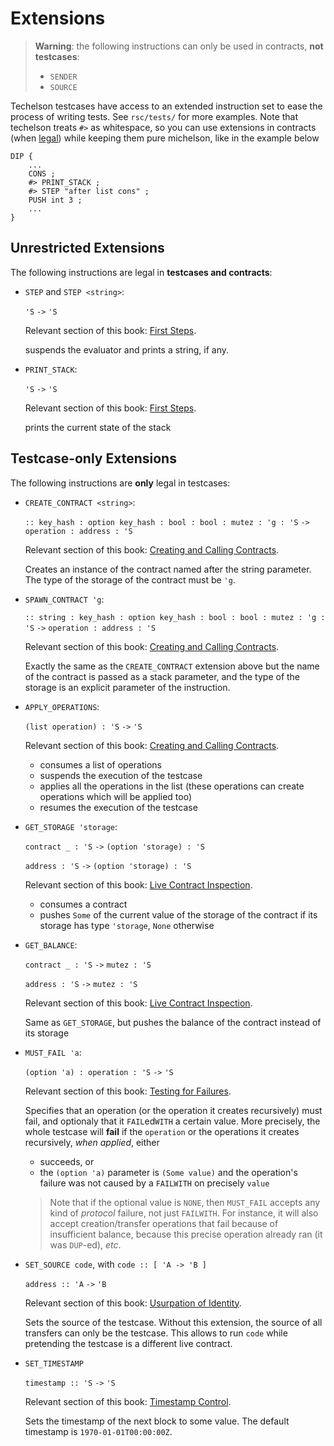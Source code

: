 # Extensions

> **Warning**: the following instructions can only be used in contracts, **not testcases**:
> - `SENDER`
> - `SOURCE`

Techelson testcases have access to an extended instruction set to ease the process of writing
tests. See `rsc/tests/` for more examples. Note that techelson treats `#>` as whitespace, so you
can use extensions in contracts (when [legal](#unrestricted-extensions)) while keeping them pure
michelson, like in the example below

```
DIP {
    ...
    CONS ;
    #> PRINT_STACK ;
    #> STEP "after list cons" ;
    PUSH int 3 ;
    ...
}
```

## Unrestricted Extensions

The following instructions are legal in **testcases and contracts**:

- `STEP` and `STEP <string>`:

    `'S` `->` `'S`

    Relevant section of this book: [First Steps].

    suspends the evaluator and prints a string, if any.

- `PRINT_STACK`:

    `'S` `->` `'S`

    Relevant section of this book: [First Steps].

    prints the current state of the stack

## Testcase-only Extensions

The following instructions are **only** legal in testcases:

- `CREATE_CONTRACT <string>`:

    `:: key_hash : option key_hash : bool : bool : mutez : 'g : 'S`
    `->` `operation : address : 'S`

    Relevant section of this book: [Creating and Calling Contracts].

    Creates an instance of the contract named after the string parameter. The type of the storage
    of the contract must be `'g`.

- `SPAWN_CONTRACT 'g`:

    `:: string : key_hash : option key_hash : bool : bool : mutez : 'g : 'S`
    `->` `operation : address : 'S`

    Relevant section of this book: [Creating and Calling Contracts].

    Exactly the same as the `CREATE_CONTRACT` extension above but the name of the contract is
    passed as a stack parameter, and the type of the storage is an explicit parameter of the
    instruction.

- `APPLY_OPERATIONS`:

    `(list operation) : 'S` `->` `'S`

    Relevant section of this book: [Creating and Calling Contracts].

    - consumes a list of operations
    - suspends the execution of the testcase
    - applies all the operations in the list (these operations can create operations which will be
        applied too)
    - resumes the execution of the testcase

- `GET_STORAGE 'storage`:

    `contract _ : 'S` `->` `(option 'storage) : 'S`

    `address : 'S` `->` `(option 'storage) : 'S`

    Relevant section of this book: [Live Contract Inspection].

    - consumes a contract
    - pushes `Some` of the current value of the storage of the contract if its storage has type
        `'storage`, `None` otherwise

- `GET_BALANCE`:

    `contract _ : 'S` `->` `mutez : 'S`

    `address : 'S` `->` `mutez : 'S`

    Relevant section of this book: [Live Contract Inspection].

    Same as `GET_STORAGE`, but pushes the balance of the contract instead of its storage

- `MUST_FAIL 'a`:

    `(option 'a) : operation : 'S` `->` `'S`

    Relevant section of this book: [Testing for Failures].

    Specifies that an operation (or the operation it creates recursively) must fail, and optionaly
    that it `FAIL`ed`WITH` a certain value. More precisely, the whole testcase will **fail** if the
    `operation` or the operations it creates recursively, *when applied*, either

    - succeeds, or
    - the `(option 'a)` parameter is `(Some value)` and the operation's failure was not caused by a
        `FAILWITH` on precisely `value`
    
    > Note that if the optional value is `NONE`, then `MUST_FAIL` accepts any kind of *protocol*
    > failure, not just `FAILWITH`. For instance, it will also accept creation/transfer operations
    > that fail because of insufficient balance, because this precise operation already ran (it was
    > `DUP`-ed), *etc*.

- `SET_SOURCE code`, with `code :: [ 'A -> 'B ]`

    `address :: 'A` `->` `'B`

    Relevant section of this book: [Usurpation of Identity].

    Sets the source of the testcase. Without this extension, the source of all transfers can only
    be the testcase. This allows to run `code` while pretending the testcase is a different live
    contract.

- `SET_TIMESTAMP`

    `timestamp :: 'S` `->` `'S`

    Relevant section of this book: [Timestamp Control].

    Sets the timestamp of the next block to some value. The default timestamp is
    `1970-01-01T00:00:00Z`.

[First Steps]: ../testing/basic.md (First Steps section)
[Creating and Calling Contracts]: ../testing/contracts.md (Creating and Calling Contracts section)
[Live Contract Inspection]: ../testing/inspection.md (Live Contract Inspection section)
[Testing for Failures]: ../testing/failures.md (Testing for Failures section)
[Usurpation of Identity]: ../testing/set_source.md (Usurpation of Identity section)
[Timestamp Control]: ../testing/time.md (Timestame Control section)